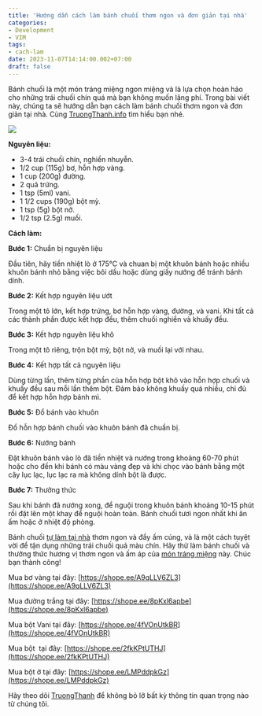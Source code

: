 ```yaml
---
title: 'Hướng dẫn cách làm bánh chuối thơm ngon và đơn giản tại nhà'
categories:
- Development
- VIM
tags: 
- cach-lam
date: 2023-11-07T14:14:00.002+07:00
draft: false
---
```


Bánh chuối là một món tráng miệng ngon miệng và là lựa chọn hoàn hảo cho những trái chuối chín quá mà bạn không muốn lãng phí. Trong bài viết này, chúng ta sẽ hướng dẫn bạn cách làm bánh chuối thơm ngon và đơn giản tại nhà. Cùng [TruongThanh.info](http://www.truongthanh.info) tìm hiểu bạn nhé.

[![](https://blogger.googleusercontent.com/img/b/R29vZ2xl/AVvXsEgXXfbMG8X6fu_oIrApchIQpu_cgKmMcfNkXgaTbMjpWHpldtvsRrMVM2lq63bzi5vs6SGEWeGJuEnB3yLmUhfvamDJ-W7R8avDB_4eKTVMmMM_9mF1ShywaSmhFKNw8MrBltdeiRTkadrVIDbE4WobfJdH_8nHeVj5dqAruEmCxPFNFz0aIj6Ojc3q6XlR/w400-h225/banh-chuoi.jpg)](https://blogger.googleusercontent.com/img/b/R29vZ2xl/AVvXsEgXXfbMG8X6fu_oIrApchIQpu_cgKmMcfNkXgaTbMjpWHpldtvsRrMVM2lq63bzi5vs6SGEWeGJuEnB3yLmUhfvamDJ-W7R8avDB_4eKTVMmMM_9mF1ShywaSmhFKNw8MrBltdeiRTkadrVIDbE4WobfJdH_8nHeVj5dqAruEmCxPFNFz0aIj6Ojc3q6XlR/s1200/banh-chuoi.jpg)

  

  

**Nguyên liệu:**

*   3-4 trái chuối chín, nghiền nhuyễn.
*   1/2 cup (115g) bơ, hỗn hợp vàng.
*   1 cup (200g) đường.
*   2 quả trứng.
*   1 tsp (5ml) vani.
*   1 1/2 cups (190g) bột mỳ.
*   1 tsp (5g) bột nở.
*   1/2 tsp (2.5g) muối.

**Cách làm:**

  

**Bước 1:** Chuẩn bị nguyên liệu

  

Đầu tiên, hãy tiền nhiệt lò ở 175°C và chuan bị một khuôn bánh hoặc nhiều khuôn bánh nhỏ bằng việc bôi dầu hoặc dùng giấy nướng để tránh bánh dính.

**Bước 2:** Kết hợp nguyên liệu ướt

  

Trong một tô lớn, kết hợp trứng, bơ hỗn hợp vàng, đường, và vani. Khi tất cả các thành phần được kết hợp đều, thêm chuối nghiền và khuấy đều.

**Bước 3:** Kết hợp nguyên liệu khô

  

Trong một tô riêng, trộn bột mỳ, bột nở, và muối lại với nhau.

**Bước 4:** Kết hợp tất cả nguyên liệu

  

Dùng từng lần, thêm từng phần của hỗn hợp bột khô vào hỗn hợp chuối và khuấy đều sau mỗi lần thêm bột. Đảm bảo không khuấy quá nhiều, chỉ đủ để kết hợp hỗn hợp bánh mì.

**Bước 5:** Đổ bánh vào khuôn

  

Đổ hỗn hợp bánh chuối vào khuôn bánh đã chuẩn bị.

**Bước 6:** Nướng bánh

  

Đặt khuôn bánh vào lò đã tiền nhiệt và nướng trong khoảng 60-70 phút hoặc cho đến khi bánh có màu vàng đẹp và khi chọc vào bánh bằng một cây lục lạc, lục lạc ra mà không dính bột là được.

**Bước 7:** Thưởng thức

  

Sau khi bánh đã nướng xong, để nguội trong khuôn bánh khoảng 10-15 phút rồi đặt lên một khay để nguội hoàn toàn. Bánh chuối tươi ngon nhất khi ăn ấm hoặc ở nhiệt độ phòng.

Bánh chuối [tự làm tại nhà](https://www.truongthanh.info/2023/11/huong-dan-cach-lam-banh-mi-thom-ngon.html) thơm ngon và đầy ấm cúng, và là một cách tuyệt vời để tận dụng những trái chuối quá màu chín. Hãy thử làm bánh chuối và thưởng thức hương vị thơm ngon và ấm áp của [món tráng miệng](https://www.truongthanh.info/2023/11/huong-dan-lam-chan-ga-sa-tac-ngon-tai.html) này. Chúc bạn thành công!

  

Mua bơ vàng tại đây: [https://shope.ee/A9qLLV6ZL3](https://shope.ee/A9qLLV6ZL3)

Mua đường trắng tại đây: [https://shope.ee/8pKxl6apbe](https://shope.ee/8pKxl6apbe)

Mua bột Vani tại đây: [https://shope.ee/4fVOnUtkBR](https://shope.ee/4fVOnUtkBR)

Mua bột  tại đây: [https://shope.ee/2fkKPtUTHJ](https://shope.ee/2fkKPtUTHJ)

Mua bột ở tại đây: [https://shope.ee/LMPddpkGz](https://shope.ee/LMPddpkGz)

  

Hãy theo dõi [TruongThanh](http://www.truongthanh.info) để không bỏ lỡ bất kỳ thông tin quan trọng nào từ chúng tôi.

  
